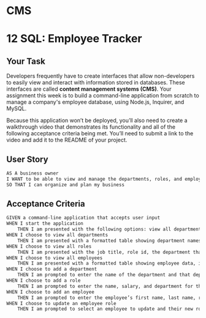 # CMS
# 12 SQL: Employee Tracker

## Your Task

Developers frequently have to create interfaces that allow non-developers to easily view and interact with information stored in databases. These interfaces are called **content management systems (CMS)**. Your assignment this week is to build a command-line application from scratch to manage a company's employee database, using Node.js, Inquirer, and MySQL.

Because this application won’t be deployed, you’ll also need to create a walkthrough video that demonstrates its functionality and all of the following acceptance criteria being met. You’ll need to submit a link to the video and add it to the README of your project.

## User Story

```md
AS A business owner
I WANT to be able to view and manage the departments, roles, and employees in my company
SO THAT I can organize and plan my business
```

## Acceptance Criteria

```md
GIVEN a command-line application that accepts user input
WHEN I start the application
    THEN I am presented with the following options: view all departments, view all roles, view all employees, add a department, add a role, add an employee, and update an employee role. Done.
WHEN I choose to view all departments
    THEN I am presented with a formatted table showing department names and department ids. Done.
WHEN I choose to view all roles
    THEN I am presented with the job title, role id, the department that role belongs to, and the salary for that role. Done.
WHEN I choose to view all employees
    THEN I am presented with a formatted table showing employee data, including employee ids, first names, last names, job titles, departments, salaries, and managers that the employees report to.  Done.
WHEN I choose to add a department
    THEN I am prompted to enter the name of the department and that department is added to the database. Done.
WHEN I choose to add a role
    THEN I am prompted to enter the name, salary, and department for the role and that role is added to the database. Done
WHEN I choose to add an employee
    THEN I am prompted to enter the employee’s first name, last name, role, and manager, and that employee is added to the database. Done
WHEN I choose to update an employee role
    THEN I am prompted to select an employee to update and their new role and this information is updated in the database. Done.
```